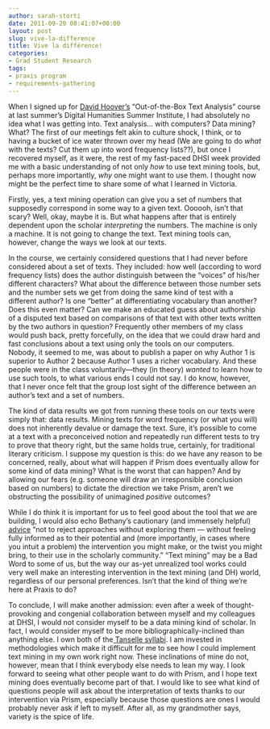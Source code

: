 ```yaml
---
author: sarah-storti
date: 2011-09-20 08:41:07+00:00
layout: post
slug: vive-la-difference
title: Vive la différence!
categories:
- Grad Student Research
tags:
- praxis program
- requirements-gathering
---
```


When I signed up for [David Hoover’s](https://files.nyu.edu/dh3/public/) “Out-of-the-Box Text Analysis” course at last summer’s Digital Humanities Summer Institute, I had absolutely no idea what I was getting into. Text analysis… with computers? Data mining? What? The first of our meetings felt akin to culture shock, I think, or to having a bucket of ice water thrown over my head (We are going to do _what_ with the texts? Cut them up into word frequency lists??), but once I recovered myself, as it were, the rest of my fast-paced DHSI week provided me with a basic understanding of not only _how_ to use text mining tools, but, perhaps more importantly, _why_ one might want to use them. I thought now might be the perfect time to share some of what I learned in Victoria.

Firstly, yes, a text mining operation can give you a set of numbers that supposedly correspond in some way to a given text. Oooooh, isn’t that scary? Well, okay, maybe it is. But what happens after that is entirely dependent upon the scholar _interpreting_ the numbers. The machine is only a machine. It is not going to change the text. Text mining tools can, however, change the ways we look at our texts.

In the course, we certainly considered questions that I had never before considered about a set of texts. They included: how well (according to word frequency lists) does the author distinguish between the “voices” of his/her different characters? What about the difference between those number sets and the number sets we get from doing the same kind of test with a different author? Is one “better” at differentiating vocabulary than another? Does this even matter? Can we make an educated guess about authorship of a disputed text based on comparisons of that text with other texts written by the two authors in question? Frequently other members of my class would push back, pretty forcefully, on the idea that we could draw hard and fast conclusions about a text using only the tools on our computers. Nobody, it seemed to me, was about to publish a paper on why Author 1 is superior to Author 2 because Author 1 uses a richer vocabulary. And these people were in the class voluntarily&mdash;they (in theory) _wanted_ to learn how to use such tools, to what various ends I could not say. I do know, however, that I never once felt that the group lost sight of the difference between an author’s text and a set of numbers.

The kind of data results we got from running these tools on our texts were simply that: data results. Mining texts for word frequency (or what you will) does not inherently devalue or damage the text. Sure, it’s possible to come at a text with a preconceived notion and repeatedly run different tests to try to prove that theory right, but the same holds true, certainly, for traditional literary criticism. I suppose my question is this: do we have any reason to be concerned, really, about what will happen if Prism does eventually allow for some kind of data mining? What is the worst that can happen? And by allowing our fears (e.g. someone will draw an irresponsible conclusion based on numbers) to dictate the direction we take Prism, aren’t we obstructing the possibility of unimagined _positive_ outcomes?

While I do think it is important for us to feel good about the tool that _we_ are building, I would also echo Bethany’s cautionary (and immensely helpful) [advice](http://www.scholarslab.org/praxis-program/on-interventions/) “not to reject approaches without exploring them &mdash; without feeling fully informed as to their potential and (more importantly, in cases where you intuit a problem) the intervention you might make, or the twist you might bring, to their use in the scholarly community.” “Text mining” may be a Bad Word to some of us, but the way our as-yet unrealized tool works could very well make an interesting intervention in the text mining (and DH) world, regardless of our personal preferences. Isn’t that the kind of thing we’re here at Praxis to do?

To conclude, I will make another admission: even after a week of thought-provoking and congenial collaboration between myself and my colleagues at DHSI, I would not consider myself to be a data mining kind of scholar. In fact, I would consider myself to be more bibliographically-inclined than anything else. I own both of the[ Tanselle syllabi](http://www.rarebookschool.org/tanselle/). I am invested in methodologies which make it difficult for me to see how I could implement text mining in my own work right now. These inclinations of mine do not, however, mean that I think everybody else needs to lean my way. I look forward to seeing what other people want to do with Prism, and I hope text mining does eventually become part of that. I would like to see what kind of questions people will ask about the interpretation of texts thanks to our intervention via Prism, especially because those questions are ones I would probably never ask if left to myself. After all, as my grandmother says, variety is the spice of life.
